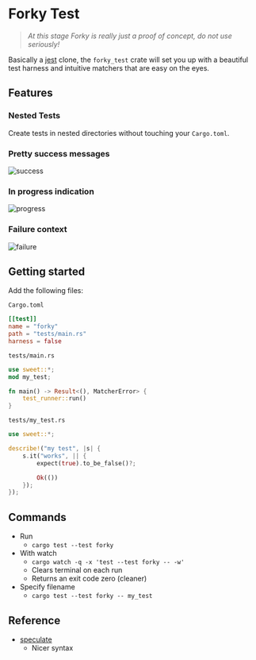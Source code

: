 # Forky Test

> *At this stage Forky is really just a proof of concept, do not use seriously!*

Basically a [jest](https://jestjs.io/) clone, the `forky_test` crate will set you up with a beautiful test harness and intuitive matchers that are easy on the eyes.
## Features

### Nested Tests

Create tests in nested directories without touching your `Cargo.toml`.

### Pretty success messages

![success](https://raw.githubusercontent.com/mrchantey/forky/main/docs/images/success.png)

### In progress indication

![progress](https://raw.githubusercontent.com/mrchantey/forky/main/docs/images/progress.png)

### Failure context

![failure](https://raw.githubusercontent.com/mrchantey/forky/main/docs/images/failure.png)

## Getting started
Add the following files:

`Cargo.toml`
```toml
[[test]]
name = "forky"
path = "tests/main.rs"
harness = false
```

`tests/main.rs`
```rust
use sweet::*;
mod my_test;

fn main() -> Result<(), MatcherError> {
	test_runner::run()
}
```

`tests/my_test.rs`
```rust
use sweet::*;

describe!("my test", |s| {
	s.it("works", || {
		expect(true).to_be_false()?;

		Ok(())
	});
});
```

## Commands

- Run 
   - `cargo test --test forky`
- With watch
   - `cargo watch -q -x 'test --test forky -- -w'`
   - Clears terminal on each run
   - Returns an exit code zero (cleaner)
- Specify filename
   - `cargo test --test forky -- my_test`

## Reference
- [speculate](https://github.com/utkarshkukreti/speculate.rs)
	- Nicer syntax